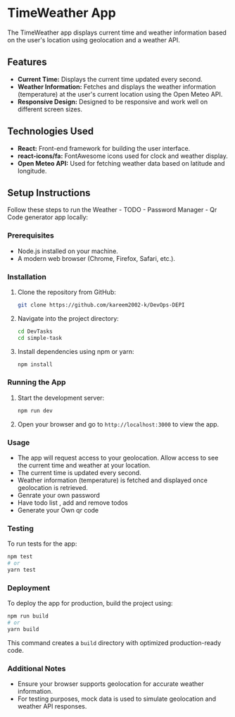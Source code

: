 # TimeWeather App

The TimeWeather app displays current time and weather information based on the user's location using geolocation and a weather API.

## Features

- **Current Time:** Displays the current time updated every second.
- **Weather Information:** Fetches and displays the weather information (temperature) at the user's current location using the Open Meteo API.
- **Responsive Design:** Designed to be responsive and work well on different screen sizes.

## Technologies Used

- **React:** Front-end framework for building the user interface.
- **react-icons/fa:** FontAwesome icons used for clock and weather display.
- **Open Meteo API:** Used for fetching weather data based on latitude and longitude.

## Setup Instructions

Follow these steps to run the Weather - TODO - Password Manager - Qr Code generator  app locally:

### Prerequisites

- Node.js installed on your machine.
- A modern web browser (Chrome, Firefox, Safari, etc.).

### Installation

1. Clone the repository from GitHub:

   ```bash
   git clone https://github.com/kareem2002-k/DevOps-DEPI
   ```

2. Navigate into the project directory:

   ```bash
   cd DevTasks
   cd simple-task
   ```

3. Install dependencies using npm or yarn:

   ```bash
   npm install
   ```

### Running the App

1. Start the development server:

   ```bash
   npm run dev
   ```

2. Open your browser and go to `http://localhost:3000` to view the app.

### Usage

- The app will request access to your geolocation. Allow access to see the current time and weather at your location.
- The current time is updated every second.
- Weather information (temperature) is fetched and displayed once geolocation is retrieved.
- Genrate your own password 
- Have todo list , add and remove todos 
- Generate your Own qr code

### Testing

To run tests for the app:

```bash
npm test
# or
yarn test
```

### Deployment

To deploy the app for production, build the project using:

```bash
npm run build
# or
yarn build
```

This command creates a `build` directory with optimized production-ready code.

### Additional Notes

- Ensure your browser supports geolocation for accurate weather information.
- For testing purposes, mock data is used to simulate geolocation and weather API responses.
